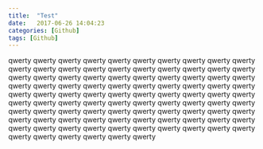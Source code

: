 ```yaml
---
title:  "Test"
date:   2017-06-26 14:04:23
categories: [Github]
tags: [Github]
---
```


qwerty qwerty qwerty qwerty qwerty qwerty qwerty qwerty qwerty qwerty qwerty qwerty qwerty qwerty qwerty qwerty qwerty qwerty qwerty qwerty qwerty qwerty qwerty qwerty qwerty qwerty qwerty qwerty qwerty qwerty qwerty qwerty qwerty qwerty qwerty qwerty qwerty qwerty qwerty qwerty qwerty qwerty qwerty qwerty qwerty qwerty qwerty qwerty qwerty qwerty qwerty qwerty qwerty qwerty qwerty qwerty qwerty qwerty qwerty qwerty qwerty qwerty qwerty qwerty qwerty qwerty qwerty qwerty qwerty qwerty qwerty qwerty qwerty qwerty qwerty qwerty qwerty qwerty qwerty qwerty qwerty qwerty qwerty qwerty qwerty qwerty qwerty qwerty qwerty qwerty qwerty qwerty qwerty qwerty qwerty qwerty 
